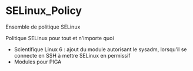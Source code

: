 # SELinux_Policy
Ensemble de politique SELinux

Politique SELinux pour tout et n'importe quoi

- Scientifique Linux 6 : ajout du module autorisant le sysadm, lorsqu'il se connecte en SSH à mettre SELinux en permissif
- Modules pour PIGA 
